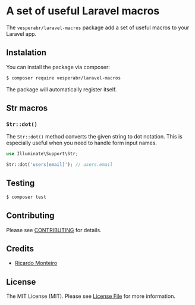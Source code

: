 # A set of useful Laravel macros

The `vesperabr/laravel-macros` package add a set of useful macros to your Laravel app.

## Instalation

You can install the package via composer:

```bash
$ composer require vesperabr/laravel-macros
```

The package will automatically register itself.

## Str macros

### `Str::dot()`

The `Str::dot()` method converts the given string to dot notation. This is especially useful when you need to handle form input names.

```php
use Illuminate\Support\Str;

Str::dot('users[email]'); // users.email
```

## Testing
```bash
$ composer test
```

## Contributing

Please see [CONTRIBUTING](CONTRIBUTING.md) for details.

## Credits

- [Ricardo Monteiro](https://github.com/ricazao)

## License

The MIT License (MIT). Please see [License File](LICENSE.md) for more information.
